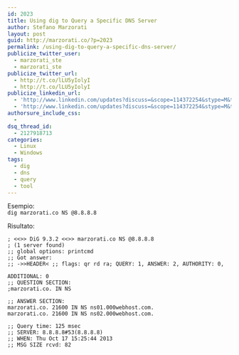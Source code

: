 ```yaml
---
id: 2023
title: Using dig to Query a Specific DNS Server
author: Stefano Marzorati
layout: post
guid: http://marzorati.co/?p=2023
permalink: /using-dig-to-query-a-specific-dns-server/
publicize_twitter_user:
  - marzorati_ste
  - marzorati_ste
publicize_twitter_url:
  - http://t.co/lLU5yIolyI
  - http://t.co/lLU5yIolyI
publicize_linkedin_url:
  - 'http://www.linkedin.com/updates?discuss=&scope=114372254&stype=M&topic=5790348283582898176&type=U&a=h6yk'
  - 'http://www.linkedin.com/updates?discuss=&scope=114372254&stype=M&topic=5790348283582898176&type=U&a=h6yk'
authorsure_include_css:
  - 
dsq_thread_id:
  - 2127918713
categories:
  - Linux
  - Windows
tags:
  - dig
  - dns
  - query
  - tool
---
```

Esempio:  
`dig marzorati.co NS @8.8.8.8`  

Risultato:  

	; <<>> DiG 9.3.2 <<>> marzorati.co NS @8.8.8.8   
	; (1 server found)   
	;; global options: printcmd   
	;; Got answer:   
	;; ->>HEADER< ;; flags: qr rd ra; QUERY: 1, ANSWER: 2, AUTHORITY: 0,

	ADDITIONAL: 0   
	;; QUESTION SECTION:   
	;marzorati.co. IN NS

	;; ANSWER SECTION:   
	marzorati.co. 21600 IN NS ns01.000webhost.com.   
	marzorati.co. 21600 IN NS ns02.000webhost.com.

	;; Query time: 125 msec   
	;; SERVER: 8.8.8.8#53(8.8.8.8)   
	;; WHEN: Thu Oct 17 15:25:44 2013   
	;; MSG SIZE rcvd: 82